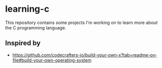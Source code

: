 # learning-c

This repository contains some projects I'm working on to learn more about the C programming language.

## Inspired by

- https://github.com/codecrafters-io/build-your-own-x?tab=readme-ov-file#build-your-own-operating-system
